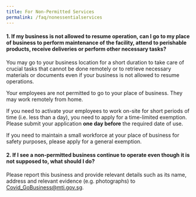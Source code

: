 ```yaml
---
title: For Non-Permitted Services
permalink: /faq/nonessentialservices
---
```


#### **1. If my business is not allowed to resume operation, can I go to my place of business to perform maintenance of the facility, attend to perishable products, receive deliveries or perform other necessary tasks?**
You may go to your business location for a short duration to take care of crucial tasks that cannot be done remotely or to retrieve necessary materials or documents even if your business is not allowed to resume operations.

Your employees are not permitted to go to your place of business. They may work remotely from home.

If you need to activate your employees to work on-site for short periods of time (i.e. less than a day), you need to apply for a time-limited exemption. Please submit your application **one day before** the required date of use.

If you need to maintain a small workforce at your place of business for safety purposes, please apply for a general exemption. 

#### **2. If I see a non-permitted business continue to operate even though it is not supposed to, what should I do?**
Please report this business and provide relevant details such as its name, address and relevant evidence (e.g. photographs) to <a href="mailto:Covid_GoBusiness@mti.gov.sg" target="_blank">Covid_GoBusiness@mti.gov.sg</a>. 
